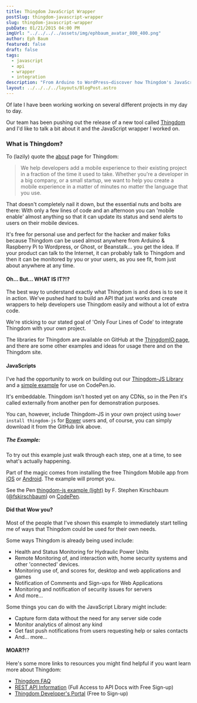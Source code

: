```yaml
---
title: Thingdom JavaScript Wrapper
postSlug: thingdom-javascript-wrapper
slug: thingdom-javascript-wrapper
pubDate: 01/21/2015 04:00 PM
imgUrl: "../../../../assets/img/ephbaum_avatar_800_400.png"
author: Eph Baum
featured: false
draft: false
tags:
  - javascript
  - api
  - wrapper
  - integration
description: "From Arduino to WordPress—discover how Thingdom's JavaScript wrapper can mobile-enable any project in just four lines of code. A developer's guide to the IoT platform that connects everything from Raspberry Pi to web apps, complete with CodePen examples and real-world use cases."
layout: ../../../../layouts/BlogPost.astro
---
```


Of late I have been working working on several different projects in my day to day.

Our team has been pushing out the release of a new tool called [Thingdom](https://thingdom.io/) and I'd like to talk a bit about it and the JavaScript wrapper I worked on.

### What is Thingdom?

To (lazily) quote the [about](https://thingdom.io/about) page for Thingdom:

> We help developers add a mobile experience to their existing project in a fraction of the time it used to take. Whether you're a developer in a big company, or a small startup, we want to help you create a mobile experience in a matter of minutes no matter the language that you use.

That doesn't completely nail it down, but the essential nuts and bolts are there: With only a few lines of code and an afternoon you can 'mobile enable' almost anything so that it can update its status and send alerts to users on their mobile devices.

It's free for personal use and perfect for the hacker and maker folks because Thingdom can be used almost anywhere from Arduino & Raspberry Pi to Wordpress, or Ghost, or Beanstalk... you get the idea. If your product can talk to the Internet, it can probably talk to Thingdom and then it can be monitored by you or your users, as you see fit, from just about anywhere at any time.

#### Oh... But... WHAT IS IT?!?

The best way to understand exactly what Thingdom is and does is to see it in action. We've pushed hard to build an API that just works and create wrappers to help developers use Thingdom easily and without a lot of extra code.

We're sticking to our stated goal of 'Only Four Lines of Code' to integrate Thingdom with your own project.

The libraries for Thingdom are available on GitHub at the [ThingdomIO page](https://github.com/thingdomio), and there are some other examples and ideas for usage there and on the Thingdom site.

#### JavaScripts

I've had the opportunity to work on building out our [Thingdom-JS Library](https://github.com/thingdomio/thingdom-js) and a [simple example](http://codepen.io/fskirschbaum/pen/ZYeoyB/) for use on CodePen.io.

It's embeddable. Thingdom isn't hosted yet on any CDNs, so in the Pen it's called externally from another pen for demonstration purposes.

You can, however, include Thingdom-JS in your own project using `bower install thingdom-js` for [Bower](https://bower.io/) users and, of course, you can simply download it from the GitHub link above.

##### The Example:

To try out this example just walk through each step, one at a time, to see what's actually happening.

Part of the magic comes from installing the free Thingdom Mobile app from [iOS](https://itunes.apple.com/us/app/thingdom/id807761969?mt=8) or [Android](https://play.google.com/store/apps/details?id=com.thingdom.mobile). The example will prompt you.

See the Pen [thingdom-js example (light)](http://codepen.io/fskirschbaum/pen/ZYeoyB/) by F. Stephen Kirschbaum ([@fskirschbaum](http://codepen.io/fskirschbaum)) on [CodePen](http://codepen.io).

#### Did that Wow you?

Most of the people that I've shown this example to immediately start telling me of ways that Thingdom could be used for their own needs.

Some ways Thingdom is already being used include:

*   Health and Status Monitoring for Hydraulic Power Units
*   Remote Monitoring of, and interaction with, home security systems and other 'connected' devices.
*   Monitoring use of, and scores for, desktop and web applications and games
*   Notification of Comments and Sign-ups for Web Applications
*   Monitoring and notification of security issues for servers
*   And more...

Some things you can do with the JavaScript Library might include:

*   Capture form data without the need for any server side code
*   Monitor analytics of almost any kind
*   Get fast push notifications from users requesting help or sales contacts
*   And... more...

#### MOAR?!?

Here's some more links to resources you might find helpful if you want learn more about Thingdom:

*   [Thingdom FAQ](https://thingdom.io/faq)
*   [REST API Information](https://thingdom.io/rest) (Full Access to API Docs with Free Sign-up)
*   [Thingdom Developer's Portal](https://dev.thingdom.io/) (Free to Sign-up)
